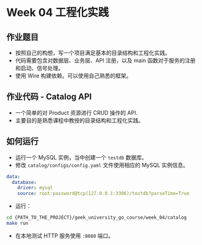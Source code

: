 # Week 04 工程化实践

## 作业题目

- 按照自己的构想，写一个项目满足基本的目录结构和工程化实践。
- 代码需要包含对数据层、业务层、API 注册，以及 main 函数对于服务的注册和启动、信号处理。
- 使用 Wire 构建依赖。可以使用自己熟悉的框架。

## 作业代码 - Catalog API

- 一个简单的对 Product 资源进行 CRUD 操作的 API.
- 主要目的是熟悉课程中教授的目录结构和工程化实践。

## 如何运行

- 运行一个 MySQL 实例，当中创建一个 `testdb` 数据库。
- 修改 `catalog/configs/config.yaml` 文件使用相应的 MySQL 实例信息。

```yaml
data:
  database:
    driver: mysql
    source: root:password@tcp(127.0.0.1:3306)/testdb?parseTime=True
```

- 运行：

```bash
cd {PATH_TO_THE_PROJECT}/geek_university_go_course/week_04/catalog
make run
```

- 在本地测试 HTTP 服务使用 `:8080` 端口。